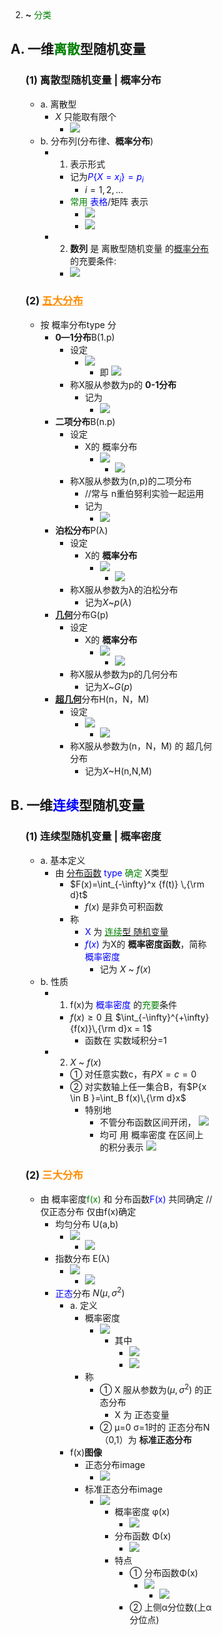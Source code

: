 <div style="float: left; width: 64%; padding: 1%;">

2.  **~** <span style="color:green;">分类</span>



## A. 一维<span style="color:green;">离散</span>型随机变量

<ul>

###  **(1) 离散型随机变量 | 概率分布**
*   a. 离散型
    *   $X$ 只能取有限个
        *   ![](https://api2.mubu.com/v3/document_image/dd8216b1-8d7f-4277-b77c-e6e3223c3e67-15201174.jpg)
*   b. 分布列(分布律、**概率分布**)
    *   1) 表示形式
        *   记为<span style="color:blue;">$P\{X=x_i\}=p_i$</span>
            *   $i=1,2,\dots$
        *   <span style="color:green;">常用</span> <span style="color:blue;">表格</span>/矩阵 表示
            *   ![](https://api2.mubu.com/v3/document_image/94acb166-0859-4b4f-be14-eb7b6b0bb7d7-15201174.jpg)
            *   ![](https://api2.mubu.com/v3/document_image/f78cd6ff-265f-4c4c-aeac-9023d4026faa-15201174.jpg)
    *   2) **数列** 是 离散型随机变量 的<u>概率分布 </u>的充要条件:
        *   ![](https://api2.mubu.com/v3/document_image/5e0ca1b5-d521-43ed-b22a-33fd3cdeaad3-15201174.jpg)
###  **(2) <span style="color:darkorange;"><u>五大分布</u></span>**
*   按 概率分布type 分
    *   **0—1分布**B(1.p)
        *   设定
            *   ![](https://api2.mubu.com/v3/document_image/31a27d44-f710-4be0-9cab-232a967215c8-15201174.jpg)
                *   即 ![](https://api2.mubu.com/v3/document_image/db932eb7-83f7-4cad-9ed9-5edd362fbd18-15201174.jpg)
        *   称X服从参数为p的 **0-1分布**
            *   记为
                *   ![](https://api2.mubu.com/v3/document_image/a659efad-9510-4374-b3c4-820616803e09-15201174.jpg)
    *   **二项分布**B(n.p)
        *   设定
            *   X的 概率分布
                *   ![](https://api2.mubu.com/v3/document_image/7aa3b056-0c65-4526-9e30-ab0553457575-15201174.jpg)
                    *   ![](https://api2.mubu.com/v3/document_image/6a5d76d0-69da-4878-bc19-4d47eadcdf3c-15201174.jpg)
        *   称X服从参数为(n,p)的二项分布
            *   //常与 n重伯努利实验一起运用
            *   记为
                *   ![](https://api2.mubu.com/v3/document_image/11e9d0e8-042d-4fee-a73c-2118fb6cd4a4-15201174.jpg)
    *   **泊松分布**P(λ)
        *   设定
            *   X的 **概率分布**
                *   ![](https://api2.mubu.com/v3/document_image/c845bca0-7d3d-45d1-8bc5-fd7e9c585e3d-15201174.jpg)
                    *   ![](https://api2.mubu.com/v3/document_image/352aeb00-3d4b-4bb0-b631-1572a78cd7fc-15201174.jpg)
        *   称X服从参数为λ的泊松分布
            *   记为$X$~$p(\lambda)$
    *   <u>**几何**</u>分布G(p)
        *   设定
            *   X的 **概率分布**
                *   ![](https://api2.mubu.com/v3/document_image/650657e6-0d95-4c67-ac77-494907ce10f4-15201174.jpg)
                    *   ![](https://api2.mubu.com/v3/document_image/a8da1614-f4a9-4a04-af4a-0e6a4f588317-15201174.jpg)
        *   称X服从参数为p的几何分布
            *   记为$X$~$G(p)$
    *   <u>**超几何**</u>分布H(n，N，M)
        *   设定
            *   ![](https://api2.mubu.com/v3/document_image/899d5710-7ca2-486f-aeed-a05431ddbee2-15201174.jpg)
                *   ![](https://api2.mubu.com/v3/document_image/52df4124-fd39-4330-9f00-28dfff42e8bc-15201174.jpg)
        *   称X服从参数为(n，N，M) 的 超几何分布
            *   记为$X$~H(n,N,M)

</ul>

## B. 一维<span style="color:blue;">连续</span>型随机变量

<ul>

### (1) 连续型随机变量 | 概率密度
*   a. 基本定义
    *   由 <u>分布函数</u> <span style="color:blue;">type</span> <span style="color:green;">确定</span> X类型
        *   $F(x)=\int_{-\infty}^x {f(t)} \,{\rm d}t$
            *   $f(x)$ 是非负可积函数
        *   称
            *   <span style="color:blue;">X </span>为 <span style="color:green;"><u>连续</u></span><u>型 随机变量</u>
            *   <span style="color:blue;">$f(x)$</span> 为X的 **概率密度函数**，简称 <span style="color:blue;">概率密度</span>
                *   记为 $X$ ~ $f(x)$
*   b. 性质
    *   1) f(x)为 <span style="color:blue;">概率密度</span> 的<span style="color:green;">充要</span>条件
        *   $f(x) \ge 0$ 且 $\int_{-\infty}^{+\infty}{f(x)}\,{\rm d}x = 1$
            *   函数在 实数域积分=1
    *   2) $X$ ~ $f(x)$
        *   ① 对任意实数c，有$P{X=c}=0$
        *   ② 对实数轴上任一集合B，有$P{x \in B }=\int_B f(x)\,{\rm d}x$
            *   特别地
                *   不管分布函数区间开闭， ![](https://api2.mubu.com/v3/document_image/64d435f3-e72e-48e8-aa48-dd832a4460e7-15201174.jpg)
                *   均可 用 概率密度 在区间上的积分表示 ![](https://api2.mubu.com/v3/document_image/34ef9683-b1f9-46d2-973a-f77232596538-15201174.jpg)
### (2) <span style="color:darkorange;">三大分布</span>
*   由 概率密度<span style="color:green;">f(x)</span> 和 分布函数<span style="color:blue;">F(x) </span>共同确定 //仅正态分布 仅由f(x)确定
    *   均匀分布 U(a,b)
        *   ![](https://api2.mubu.com/v3/document_image/01762cd4-e32e-4ec2-9725-a5f13e974e1d-15201174.jpg)
            *   ![](https://api2.mubu.com/v3/document_image/e6ba235d-de58-426b-a14a-b29e6b54ebc3-15201174.jpg)
    *   指数分布 E(λ)
        *   ![](https://api2.mubu.com/v3/document_image/0bf8b153-8b79-4841-b9cf-0ecea6bdfa85-15201174.jpg)
            *   ![](https://api2.mubu.com/v3/document_image/13c9002d-1dc2-4c76-9775-65c07e11caf1-15201174.jpg)
    *   <span style="color:blue;">正态</span>分布 $N(\mu,\sigma^2)$
        *   a. 定义
            *   概率密度
                *   ![](https://api2.mubu.com/v3/document_image/5594b8b7-5baf-4202-a872-44bd88a7c0b5-15201174.jpg)
                    *   其中
                        *   ![](https://api2.mubu.com/v3/document_image/a0efb0f0-1699-45b7-b8c4-3da63077b992-15201174.jpg)
                        *   ![](https://api2.mubu.com/v3/document_image/79a8c0d7-494f-42d9-b2c8-5a11a717a805-15201174.jpg)
            *   称
                *   ① X 服从参数为$(\mu,\sigma^2)$ 的正态分布
                    *   X 为 正态变量
                *   ② μ=0 σ=1时的 正态分布N（0,1）为 **标准正态分布**
        *   f(x)**图像**
            *   正态分布image
                *   ![](https://api2.mubu.com/v3/document_image/53e58d10-a026-4578-8730-12bc6b063e2f-15201174.jpg)
            *   标准正态分布image
                *   ![](https://api2.mubu.com/v3/document_image/e738eafe-bae4-4b14-b554-2aed32f17275-15201174.jpg)
                    *   概率密度 φ(x)
                        *   ![](https://api2.mubu.com/v3/document_image/1bc0ab36-9050-4d64-abec-2cfe7385289c-15201174.jpg)
                    *   分布函数 Φ(x)
                        *   ![](https://api2.mubu.com/v3/document_image/72539321-9fe5-4e23-aada-33ec21d82c38-15201174.jpg)
                    *   特点
                        *   ① 分布函数Φ(x)
                            *   ![](https://api2.mubu.com/v3/document_image/3e48b3e1-dbee-423a-b15c-7292d0b8289b-15201174.jpg)
                                *   ![](https://api2.mubu.com/v3/document_image/b978caf4-c600-4353-9b93-712246e167df-15201174.jpg)
                        *   ② 上侧α分位数(上α分位点)

</ul>

</ul>
</div>
<div style="float: right; width: 26%; padding: 1%;">

</div>
<div style="clear: both;"></div>
